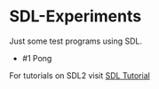 # SDL-Experiments

Just some test programs using SDL.

- #1 Pong

For tutorials on SDL2 visit [SDL Tutorial](http://lazyfoo.net/tutorials/SDL/)
